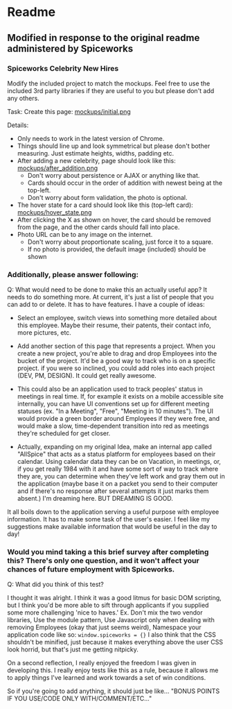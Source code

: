 # Readme 
## Modified in response to the original readme administered by Spiceworks

### Spiceworks Celebrity New Hires

Modify the included project to match the mockups. Feel free to use the included 3rd party libraries if they are useful to you but please don't add any others.

Task: Create this page: <a href="mockups/initial.png">mockups/initial.png</a>

Details:


- Only needs to work in the latest version of Chrome.
- Things should line up and look symmetrical but please don't bother measuring. Just estimate heights, widths, padding etc.
- After adding a new celebrity, page should look like this: <a href="mockups/after_addition.png">mockups/after_addition.png</a>
    - Don't worry about persistence or AJAX or anything like that.
    - Cards should occur in the order of addition with newest being at the top-left.
    - Don't worry about form validation, the photo is optional.
- The hover state for a card should look like this (top-left card): <a href="mockups/hover_state.png">mockups/hover_state.png</a>
- After clicking the X as shown on hover, the card should be removed from the page, and the other cards should fall into place.
- Photo URL can be to any image on the internet.
    - Don't worry about proportionate scaling, just force it to a square.
    - If no photo is provided, the default image (included) should be shown

### Additionally, please answer following:

  
Q: What would need to be done to make this an actually useful app?
  It needs to do something more. At current, it's just a list of people that you can add to or delete. 
  It has to have features. I have a couple of ideas:
  
- Select an employee, switch views into something more detailed about this employee. Maybe their resume, their patents, their
  contact info, more pictures, etc. 
       
- Add another section of this page that represents a project. When you create a new project, you're able to drag and drop
  Employees into the bucket of the project. It'd be a good way to track who is on a specific project. 
  if you were so inclined, you could add roles into each project (DEV, PM, DESIGN). It could get really awesome. 
  
- This could also be an application used to track peoples' status in meetings in real time. 
  If, for example it exists on a mobile accessible site internally, you can have UI conventions set up 
  for different meeting statuses (ex. "In a Meeting", "Free", "Meeting in 10 minutes"). The UI would 
  provide a green border around Employees if they were free, and would make a slow, time-dependent 
  transition into red as meetings they're scheduled for get closer. 
        
- Actually, expanding on my original Idea, make an internal app called "AllSpice" that acts as a 
 status platform for employees based on their calendar. Using calendar data they can be on Vacation, 
 in meetings, or, if you get really 1984 with it and have some sort of way to track where they are, 
 you can determine when they've left work and gray them out in the application (maybe base it on a 
 packet you send to their computer and if there's no response after several attempts it just marks them absent.) 
 I'm dreaming here. BUT DREAMING IS GOOD. 
        

It all boils down to the application serving a useful purpose with employee information. It has to make some task of the user's easier.
I feel like my suggestions make available information that would be useful in the day to day!


### Would you mind taking a this brief survey after completing this? There's only one question, and it won't affect your chances of future employment with Spiceworks.</h4>

Q: What did you think of this test?

I thought it was alright. I think it was a good litmus for basic DOM scripting, but I think you'd be more able to 
sift through applicants if you supplied some more challenging 'nice to haves.' 
Ex. Don't mix the two vendor libraries, Use the module pattern, Use Javascript only when dealing with removing 
Employees (okay that just seems weird), Namespace your application code like so: `window.spiceworks = {}` 
I also think that the CSS shouldn't be minified, just because it makes everything above the user CSS look horrid, 
but that's just me getting nitpicky.

On a second reflection, I really enjoyed the freedom I was given in developing this. I really enjoy tests like this as a rule, because
it allows me to apply things I've learned and work towards a set of win conditions. 

So if you're going to add anything, it should just be like... "BONUS POINTS IF YOU USE/CODE ONLY WITH/COMMENT/ETC..."

